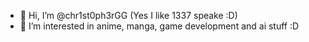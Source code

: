 - 👋 Hi, I’m @chr1st0ph3rGG (Yes I like 1337 speake :D)
- 👀 I’m interested in anime, manga, game development and ai stuff :D

<!---
chr1st0ph3rGG/chr1st0ph3rGG is a ✨ special ✨ repository because its `README.md` (this file) appears on your GitHub profile.
You can click the Preview link to take a look at your changes.
--->
